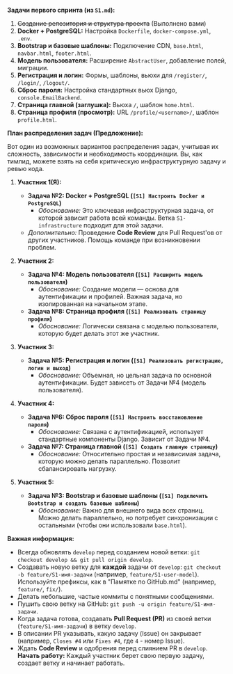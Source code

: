 
**Задачи первого спринта (из `S1.md`):**

1.  ~~Создание репозитория и структура проекта~~ (Выполнено вами)
2.  **Docker + PostgreSQL:** Настройка `Dockerfile`, `docker-compose.yml`, `.env`.
3.  **Bootstrap и базовые шаблоны:** Подключение CDN, `base.html`, `navbar.html`, `footer.html`.
4.  **Модель пользователя:** Расширение `AbstractUser`, добавление полей, миграции.
5.  **Регистрация и логин:** Формы, шаблоны, вьюхи для `/register/`, `/login/`, `/logout/`.
6.  **Сброс пароля:** Настройка стандартных вьюх Django, `console.EmailBackend`.
7.  **Страница главной (заглушка):** Вьюха `/`, шаблон `home.html`.
8.  **Страница профиля (просмотр):** URL `/profile/<username>/`, шаблон `profile.html`.

**План распределения задач (Предложение):**

Вот один из возможных вариантов распределения задач, учитывая их сложность, зависимости и необходимость координации. Вы, как тимлид, можете взять на себя критическую инфраструктурную задачу и ревью кода.

1.  **Участник 1(Я):**
    *   **Задача №2: Docker + PostgreSQL (`[S1] Настроить Docker и PostgreSQL`)**
        *   *Обоснование:* Это ключевая инфраструктурная задача, от которой зависит работа всей команды.  Ветка `S1-infrastructure`  подходит для этой задачи.
    *   *Дополнительно:* Проведение **Code Review** для Pull Request'ов от других участников. Помощь команде при возникновении проблем.

2.  **Участник 2:**
    *   **Задача №4: Модель пользователя (`[S1] Расширить модель пользователя`)**
        *   *Обоснование:* Создание модели — основа для аутентификации и профилей. Важная задача, но изолированная на начальном этапе.
    *   **Задача №8: Страница профиля (`[S1] Реализовать страницу профиля`)**
        *   *Обоснование:* Логически связана с моделью пользователя, которую будет делать этот же участник.

3.  **Участник 3:**
    *   **Задача №5: Регистрация и логин (`[S1] Реализовать регистрацию, логин и выход`)**
        *   *Обоснование:* Объемная, но цельная задача по основной аутентификации. Будет зависеть от Задачи №4 (модель пользователя).

4.  **Участник 4:**
    *   **Задача №6: Сброс пароля (`[S1] Настроить восстановление пароля`)**
        *   *Обоснование:* Связана с аутентификацией, использует стандартные компоненты Django. Зависит от Задачи №4.
    *   **Задача №7: Страница главной (`[S1] Создать главную страницу`)**
        *   *Обоснование:* Относительно простая и независимая задача, которую можно делать параллельно. Позволит сбалансировать нагрузку.

5.  **Участник 5:**
    *   **Задача №3: Bootstrap и базовые шаблоны (`[S1] Подключить Bootstrap и создать базовые шаблоны`)**
        *   *Обоснование:* Важно для внешнего вида всех страниц. Можно делать параллельно, но потребует синхронизации с остальными (чтобы они использовали `base.html`).

**Важная информация:**

  
*  Всегда обновлять `develop` перед созданием новой ветки: `git checkout develop && git pull origin develop`.
*   Создавать новую ветку для **каждой** задачи от `develop`: `git checkout -b feature/S1-имя-задачи` (например, `feature/S1-user-model`). Используйте префиксы, как в "Памятке по GitHub.md" (например, `feature/`, `fix/`).
*   Делать небольшие, частые коммиты с понятными сообщениями.
*   Пушить свою ветку на GitHub: `git push -u origin feature/S1-имя-задачи`.
*   Когда задача готова, создавать **Pull Request (PR)** из своей ветки (`feature/S1-имя-задачи`) в ветку `develop`.
*   В описании PR указывать, какую задачу (Issue) он закрывает (например, `Closes #4` или `Fixes #4`, где `4` - номер Issue).
*   Ждать **Code Review** и одобрения перед слиянием PR в `develop`.
**Начать работу:** Каждый участник берет свою первую задачу, создает ветку и начинает работать.
